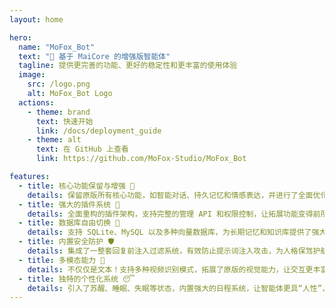 ```yaml
---
layout: home

hero:
  name: "MoFox_Bot"
  text: "🚀 基于 MaiCore 的增强版智能体"
  tagline: 提供更完善的功能、更好的稳定性和更丰富的使用体验
  image:
    src: /logo.png
    alt: MoFox_Bot Logo
  actions:
    - theme: brand
      text: 快速开始
      link: /docs/deployment_guide
    - theme: alt
      text: 在 GitHub 上查看
      link: https://github.com/MoFox-Studio/MoFox_Bot

features:
  - title: 核心功能保留与增强 🔧
    details: 保留原版所有核心功能，如智能对话、持久记忆和情感表达，并进行了全面优化和增强。
  - title: 强大的插件系统 🔌
    details: 全面重构的插件架构，支持完整的管理 API 和权限控制，让拓展功能变得前所未有的简单。
  - title: 数据库自由切换 🔄
    details: 支持 SQLite、MySQL 以及多种向量数据库，为长期记忆和知识库提供了强大的存储支持。
  - title: 内置安全防护 🛡️
    details: 集成了一整套回复前注入过滤系统，有效防止提示词注入攻击，为人格保驾护航。
  - title: 多模态能力 🎥
    details: 不仅仅是文本！支持多种视频识别模式，拓展了原版的视觉能力，让交互更丰富。
  - title: 独特的个性化系统 😴
    details: 引入了苏醒、睡眠、失眠等状态，内置强大的日程系统，让智能体更具“人性”，充满乐趣。
---
```

